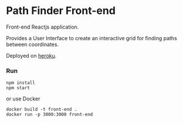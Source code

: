 # Path Finder Front-end

Front-end Reactjs application.

Provides a User Interface to create an interactive grid for finding paths between coordinates.

Deployed on [heroku](http://francislawlor-pathfinder.herokuapp.com/).

### Run 

```
npm install
npm start
```

or use Docker

```
docker build -t front-end .
docker run -p 3000:3000 front-end
```